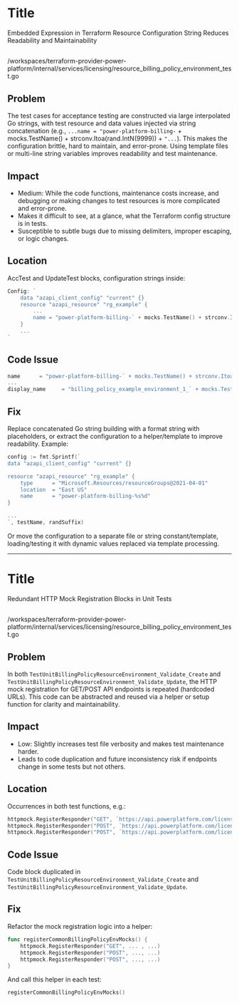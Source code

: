 # Title

Embedded Expression in Terraform Resource Configuration String Reduces Readability and Maintainability

##

/workspaces/terraform-provider-power-platform/internal/services/licensing/resource_billing_policy_environment_test.go

## Problem

The test cases for acceptance testing are constructed via large interpolated Go strings, with test resource and data values injected via string concatenation (e.g., `...name = "power-platform-billing-` + mocks.TestName() + strconv.Itoa(rand.IntN(9999)) + `"...`). This makes the configuration brittle, hard to maintain, and error-prone. Using template files or multi-line string variables improves readability and test maintenance.

## Impact

- Medium: While the code functions, maintenance costs increase, and debugging or making changes to test resources is more complicated and error-prone.
- Makes it difficult to see, at a glance, what the Terraform config structure is in tests.
- Susceptible to subtle bugs due to missing delimiters, improper escaping, or logic changes.

## Location

AccTest and UpdateTest blocks, configuration strings inside:

```go
Config: `
    data "azapi_client_config" "current" {}
    resource "azapi_resource" "rg_example" {
        ...
        name = "power-platform-billing-` + mocks.TestName() + strconv.Itoa(rand.IntN(9999)) + `"
    }
    ...
`
```

## Code Issue

```go
name      = "power-platform-billing-` + mocks.TestName() + strconv.Itoa(rand.IntN(9999)) + `"
...
display_name     = "billing_policy_example_environment_1_` + mocks.TestName() + `"
```

## Fix

Replace concatenated Go string building with a format string with placeholders, or extract the configuration to a helper/template to improve readability. Example:

```go
config := fmt.Sprintf(`
data "azapi_client_config" "current" {}

resource "azapi_resource" "rg_example" {
    type      = "Microsoft.Resources/resourceGroups@2021-04-01"
    location  = "East US"
    name      = "power-platform-billing-%s%d"
}

...
`, testName, randSuffix)
```

Or move the configuration to a separate file or string constant/template, loading/testing it with dynamic values replaced via template processing.

---

# Title

Redundant HTTP Mock Registration Blocks in Unit Tests

##

/workspaces/terraform-provider-power-platform/internal/services/licensing/resource_billing_policy_environment_test.go

## Problem

In both `TestUnitBillingPolicyResourceEnvironment_Validate_Create` and `TestUnitBillingPolicyResourceEnvironment_Validate_Update`, the HTTP mock registration for GET/POST API endpoints is repeated (hardcoded URLs). This code can be abstracted and reused via a helper or setup function for clarity and maintainability.

## Impact

- Low: Slightly increases test file verbosity and makes test maintenance harder.
- Leads to code duplication and future inconsistency risk if endpoints change in some tests but not others.

## Location

Occurrences in both test functions, e.g.:

```go
httpmock.RegisterResponder("GET", `https://api.powerplatform.com/licensing/billingPolicies/00000000-0000-0000-0000-000000000000/environments?api-version=2022-03-01-preview`, ...)
httpmock.RegisterResponder("POST", `https://api.powerplatform.com/licensing/billingPolicies/00000000-0000-0000-0000-000000000000/environments/remove?api-version=2022-03-01-preview`, ...)
httpmock.RegisterResponder("POST", `https://api.powerplatform.com/licensing/billingPolicies/00000000-0000-0000-0000-000000000000/environments/add?api-version=2022-03-01-preview`, ...)
```

## Code Issue

Code block duplicated in `TestUnitBillingPolicyResourceEnvironment_Validate_Create` and `TestUnitBillingPolicyResourceEnvironment_Validate_Update`.

## Fix

Refactor the mock registration logic into a helper:

```go
func registerCommonBillingPolicyEnvMocks() {
    httpmock.RegisterResponder("GET", ... , ...)
    httpmock.RegisterResponder("POST", ..., ...)
    httpmock.RegisterResponder("POST", ..., ...)
}
```

And call this helper in each test:

```go
registerCommonBillingPolicyEnvMocks()
```
